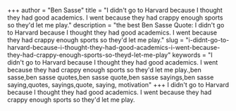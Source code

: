 +++
author = "Ben Sasse"
title = "I didn't go to Harvard because I thought they had good academics. I went because they had crappy enough sports so they'd let me play."
description = "the best Ben Sasse Quote: I didn't go to Harvard because I thought they had good academics. I went because they had crappy enough sports so they'd let me play."
slug = "i-didnt-go-to-harvard-because-i-thought-they-had-good-academics-i-went-because-they-had-crappy-enough-sports-so-theyd-let-me-play"
keywords = "I didn't go to Harvard because I thought they had good academics. I went because they had crappy enough sports so they'd let me play.,ben sasse,ben sasse quotes,ben sasse quote,ben sasse sayings,ben sasse saying,quotes, sayings,quote, saying, motivation"
+++
I didn't go to Harvard because I thought they had good academics. I went because they had crappy enough sports so they'd let me play.
